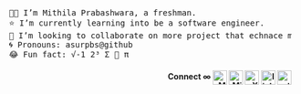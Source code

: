 <pre>
 👨‍🦱 I’m Mithila Prabashwara, a freshman.
 ⭐ I’m currently learning into be a software engineer.
 🤝 I’m looking to collaborate on more project that echnace my skills & knowledge.
 🌀 Pronouns: asurpbs@github
 😂 Fun fact: √-1 2³ Σ 🍎 π
</pre>
<h4 align="right">Connect ∞
<a href="mailto:tqd8ewd7d@mozmail.com" target="blank"><img align="center" src="https://www.svgrepo.com/show/381000/new-logo-gmail.svg" alt="Mail" height="25" width="25" /></a>  
<a href="https://learn.microsoft.com/en-us/users/mthlpbs?wt.mc_id=studentamb_326573" target="blank"><img align="center" src="https://www.svgrepo.com/show/452062/microsoft.svg" alt="Microsoft Learn" height="25" width="25" /></a>  
<a href="https://twitter.com/mthlpbs" target="blank"><img align="center" src="https://uxwing.com/wp-content/themes/uxwing/download/brands-and-social-media/x-social-media-black-icon.png" alt="X" height="25" width="25" /></a>  
<a href="https://linkedin.com/in/mthlpbs" target="blank"><img align="center" src="https://www.svgrepo.com/show/475661/linkedin-color.svg" alt="linkedin" height="25" width="25" /></a>  
<a href="stackoverflow" target="blank"><img align="center" src="https://www.svgrepo.com/show/475686/stackoverflow-color.svg" alt="stackoverflow" height="25" width="25" /></a> 
</p>
</h5>
